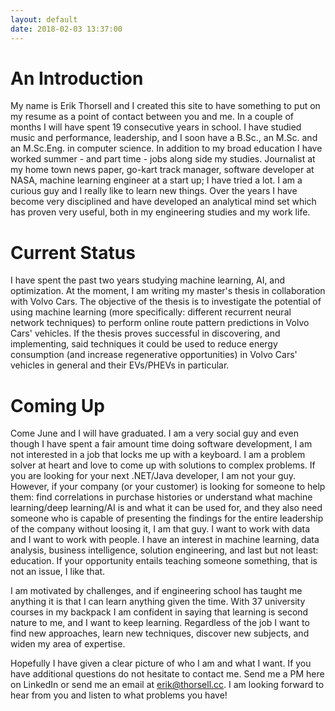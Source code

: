 ```yaml
---
layout: default
date: 2018-02-03 13:37:00
---
```


# An Introduction #

My name is Erik Thorsell and I created this site to have something to put on my
resume as a point of contact between you and me.
In a couple of months I will have spent 19 consecutive years in school. I have
studied music and performance, leadership, and I soon have a B.Sc., an M.Sc. and
an M.Sc.Eng. in computer science. In addition to my broad education I have
worked summer - and part time - jobs along side my studies. Journalist at my
home town news paper, go-kart track manager, software developer at NASA, machine
learning engineer at a start up; I have tried a lot. I am a curious guy and I
really like to learn new things. Over the years I have become very disciplined
and have developed an analytical mind set which has proven very useful, both in
my engineering studies and my work life.

# Current Status #

I have spent the past two years studying machine learning, AI, and optimization.
At the moment, I am writing my master's thesis in collaboration with Volvo Cars.
The objective of the thesis is to investigate the potential of using machine
learning (more specifically: different recurrent neural network techniques) to
perform online route pattern predictions in Volvo Cars' vehicles. If the thesis
proves successful in discovering, and implementing, said techniques it could be
used to reduce energy consumption (and increase regenerative opportunities) in
Volvo Cars' vehicles in general and their EVs/PHEVs in particular.


# Coming Up #

Come June and I will have graduated. I am a very social guy and even though I
have spent a fair amount time doing software development, I am not interested in
a job that locks me up with a keyboard. I am a problem solver at heart and love
to come up with solutions to complex problems. If you are looking for your next
.NET/Java developer, I am not your guy. However, if your company (or your
customer) is looking for someone to help them: find correlations in purchase
histories or understand what machine learning/deep learning/AI is and what it
can be used for, and they also need someone who is capable of presenting the
findings for the entire leadership of the company without loosing it, I am that
guy. I want to work with data and I want to work with people. I have an interest
in machine learning, data analysis, business intelligence, solution engineering,
and last but not least: education. If your opportunity entails teaching someone
something, that is not an issue, I like that.

I am motivated by challenges, and if engineering school has taught me anything
it is that I can learn anything given the time. With 37 university courses in my
backpack I am confident in saying that learning is second nature to me, and I
want to keep learning. Regardless of the job I want to find new approaches,
learn new techniques, discover new subjects, and widen my area of expertise.

Hopefully I have given a clear picture of who I am and what I want. If you have
additional questions do not hesitate to contact me. Send me a PM here on
LinkedIn or send me an email at erik@thorsell.cc. I am looking forward to hear
from you and listen to what problems you have!

